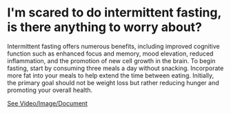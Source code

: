 # I'm scared to do intermittent fasting, is there anything to worry about?

Intermittent fasting offers numerous benefits, including improved cognitive function such as enhanced focus and memory, mood elevation, reduced inflammation, and the promotion of new cell growth in the brain. To begin fasting, start by consuming three meals a day without snacking. Incorporate more fat into your meals to help extend the time between eating. Initially, the primary goal should not be weight loss but rather reducing hunger and promoting your overall health.

 [See Video/Image/Document](https://hls-player.drberg.com/asset?path=migrated-assets/too-scared-to-do-fasting-or-intermittent-fasting)